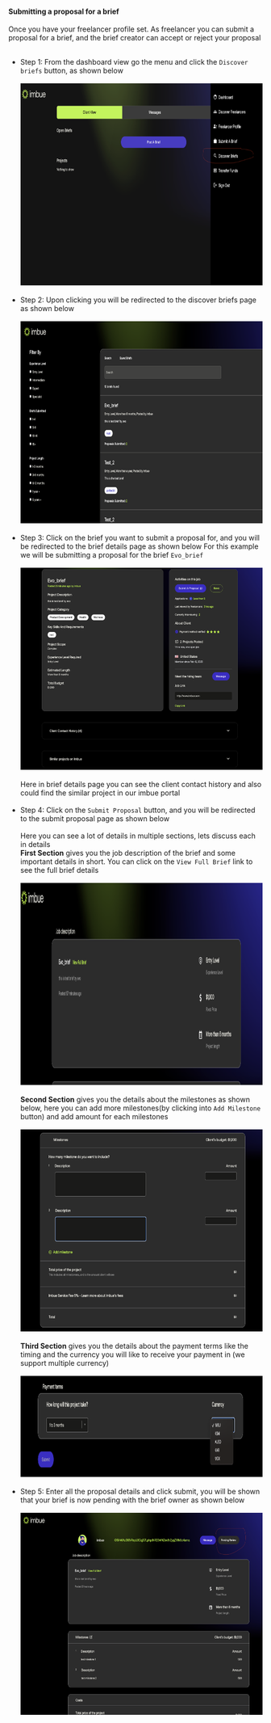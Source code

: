 #### Submitting a proposal for a brief

  Once you have your freelancer profile set. As freelancer you can submit a proposal for a brief, and the brief creator can accept or reject your proposal
    <br/><br/>
  - Step 1: From the dashboard view go the menu and click the ```Discover briefs``` button, as shown below
    <br/><br/>
    <img src="./images/discoverBriefMainMenu.png" alt="Alt text" width="700" height="400">
    <br/><br/>
  - Step 2: Upon clicking you will be redirected to the discover briefs page as shown below
    <br/><br/>
    <img src="./images/discoverBriefs.png" alt="Alt text" width="700" height="400">
    <br/><br/>
  - Step 3: Click on the brief you want to submit a proposal for, and you will be redirected to the brief details page as shown below
     For this example we will be submitting a proposal for the brief ```Evo_brief```
    <br/><br/>
    <img src="./images/briefDetails.png" alt="Alt text" width="700" height="400">
    <br/><br/>
     Here in brief details page you can see the client contact history and also could find the similar project in our imbue portal
     <br/><br/>
  - Step 4: Click on the ```Submit Proposal``` button, and you will be redirected to the submit proposal page as shown below
     <br/><br/>
     Here you can see a lot of details in multiple sections, lets discuss each in details
     <br/>
     **First Section** gives you the job description of the brief and some important details in short. You can click on the ```View Full Brief``` link to see the full brief details
     <br/><br/>
    <img src="./images/submitProposalFirstSection.png" alt="Alt text" width="700" height="400">
     <br/><br/>
     **Second Section** gives you the details about the milestones as shown below, here you can add more milestones(by clicking into ```Add Milestone``` button)
      and add amount for each milestones
    <br/><br/>
    <img src="./images/submitProposalSecondSection.png" alt="Alt text" width="700" height="400">
    <br/><br/>
    **Third Section** gives you the details about the payment terms like the timing and the currency you will like to receive your payment in
     (we support multiple currency)
    <br/><br/>
    <img src="./images/submitProposalThirdSection.png" alt="Alt text" width="600" height="200">
    <br/><br/>
  - Step 5: Enter all the proposal details and click submit, you will be shown that your brief is now pending with the brief owner as shown below
    <br/><br/>
    <img src="./images/proposalPendingReview.png" alt="Alt text" width="700" height="400">
    <br/><br/>